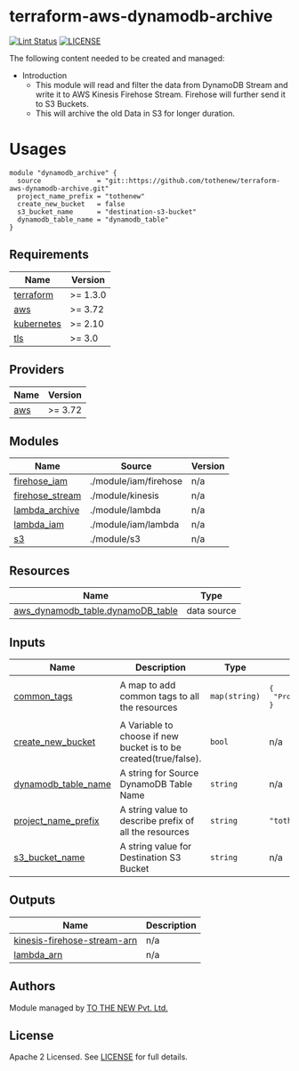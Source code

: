 # terraform-aws-dynamodb-archive

[![Lint Status](https://github.com/tothenew/terraform-aws-template/workflows/Lint/badge.svg)](https://github.com/tothenew/terraform-aws-template/actions)
[![LICENSE](https://img.shields.io/github/license/tothenew/terraform-aws-template)](https://github.com/tothenew/terraform-aws-template/blob/master/LICENSE)

The following content needed to be created and managed:
- Introduction
   - This module will read and filter the data from DynamoDB Stream and write it to AWS Kinesis Firehose Stream. Firehose will further send it to S3 Buckets. 
   - This will archive the old Data in S3 for longer duration. 

# Usages
```
module "dynamodb_archive" {
  source              = "git::https://github.com/tothenew/terraform-aws-dynamodb-archive.git"
  project_name_prefix = "tothenew"
  create_new_bucket   = false
  s3_bucket_name      = "destination-s3-bucket"
  dynamodb_table_name = "dynamodb_table"
}
```

<!-- BEGIN_TF_DOCS -->
## Requirements

| Name | Version |
|------|---------|
| <a name="requirement_terraform"></a> [terraform](#requirement\_terraform) | >= 1.3.0 |
| <a name="requirement_aws"></a> [aws](#requirement\_aws) | >= 3.72 |
| <a name="requirement_kubernetes"></a> [kubernetes](#requirement\_kubernetes) | >= 2.10 |
| <a name="requirement_tls"></a> [tls](#requirement\_tls) | >= 3.0 |

## Providers

| Name | Version |
|------|---------|
| <a name="provider_aws"></a> [aws](#provider\_aws) | >= 3.72 |

## Modules

| Name | Source | Version |
|------|--------|---------|
| <a name="module_firehose_iam"></a> [firehose\_iam](#module\_firehose\_iam) | ./module/iam/firehose | n/a |
| <a name="module_firehose_stream"></a> [firehose\_stream](#module\_firehose\_stream) | ./module/kinesis | n/a |
| <a name="module_lambda_archive"></a> [lambda\_archive](#module\_lambda\_archive) | ./module/lambda | n/a |
| <a name="module_lambda_iam"></a> [lambda\_iam](#module\_lambda\_iam) | ./module/iam/lambda | n/a |
| <a name="module_s3"></a> [s3](#module\_s3) | ./module/s3 | n/a |

## Resources

| Name | Type |
|------|------|
| [aws_dynamodb_table.dynamoDB_table](https://registry.terraform.io/providers/hashicorp/aws/latest/docs/data-sources/dynamodb_table) | data source |

## Inputs

| Name | Description | Type | Default | Required |
|------|-------------|------|---------|:--------:|
| <a name="input_common_tags"></a> [common\_tags](#input\_common\_tags) | A map to add common tags to all the resources | `map(string)` | <pre>{<br>  "Project": "ToTheNew"<br>}</pre> | no |
| <a name="input_create_new_bucket"></a> [create\_new\_bucket](#input\_create\_new\_bucket) | A Variable to choose if new bucket is to be created(true/false). | `bool` | n/a | yes |
| <a name="input_dynamodb_table_name"></a> [dynamodb\_table\_name](#input\_dynamodb\_table\_name) | A string for Source DynamoDB Table Name | `string` | n/a | yes |
| <a name="input_project_name_prefix"></a> [project\_name\_prefix](#input\_project\_name\_prefix) | A string value to describe prefix of all the resources | `string` | `"tothenew"` | no |
| <a name="input_s3_bucket_name"></a> [s3\_bucket\_name](#input\_s3\_bucket\_name) | A string value for Destination S3 Bucket | `string` | n/a | yes |

## Outputs

| Name | Description |
|------|-------------|
| <a name="output_kinesis-firehose-stream-arn"></a> [kinesis-firehose-stream-arn](#output\_kinesis-firehose-stream-arn) | n/a |
| <a name="output_lambda_arn"></a> [lambda\_arn](#output\_lambda\_arn) | n/a |
<!-- END_TF_DOCS -->

## Authors

Module managed by [TO THE NEW Pvt. Ltd.](https://github.com/tothenew)

## License

Apache 2 Licensed. See [LICENSE](https://github.com/tothenew/terraform-aws-template/blob/main/LICENSE) for full details.

